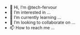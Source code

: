 - 👋 Hi, I’m @tech-fervour
- 👀 I’m interested in ...
- 🌱 I’m currently learning ...
- 💞️ I’m looking to collaborate on ...
- 📫 How to reach me ...

<!---
tech-fervour/tech-fervour is a ✨ special ✨ repository because its `README.md` (this file) appears on your GitHub profile.
You can click the Preview link to take a look at your changes.
--->
